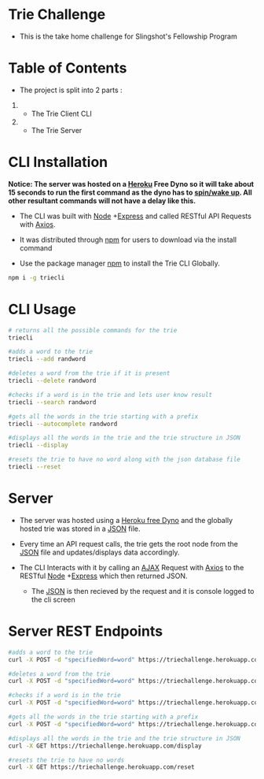 # Trie Challenge

- This is the take home challenge for Slingshot's Fellowship Program

# Table of Contents

- The project is split into 2 parts :

1. - The Trie Client CLI
2. - The Trie Server

# CLI Installation

**Notice: The server was hosted on a [Heroku](https://www.heroku.com) Free Dyno so it will take about 15 seconds to run the first command as the dyno has to [spin/wake up](https://devcenter.heroku.com/articles/free-dyno-hours). All other resultant commands will not have a delay like this.**

- The CLI was built with [Node](http://www.node.com/) +[Express](https://expressjs.com/) and called RESTful API Requests with [Axios](https://www.npmjs.com/package/axios).

- It was distributed through [npm](https://www.npmjs.com/package/triecli) for users to download via the install command

- Use the package manager [npm](https://www.npmjs.com/package/triecli) to install the Trie CLI Globally.

```bash
npm i -g triecli
```

# CLI Usage

```bash
# returns all the possible commands for the trie
triecli

#adds a word to the trie
triecli --add randword

#deletes a word from the trie if it is present
triecli --delete randword

#checks if a word is in the trie and lets user know result
triecli --search randword

#gets all the words in the trie starting with a prefix
triecli --autocomplete randword

#displays all the words in the trie and the trie structure in JSON
triecli --display

#resets the trie to have no word along with the json database file
triecli --reset
```

# Server

- The server was hosted using a [Heroku free Dyno](https://devcenter.heroku.com/articles/free-dyno-hours) and the globally hosted trie was stored in a [JSON](https://www.json.org/) file.

- Every time an API request calls, the trie gets the root node from the [JSON](https://www.json.org/) file and updates/displays data accordingly.

- The CLI Interacts with it by calling an [AJAX](<https://en.wikipedia.org/wiki/Ajax_(programming)>) Request with [Axios](https://www.npmjs.com/package/axios) to the RESTful [Node](http://www.node.com/) +[Express](https://expressjs.com/) which then returned JSON.
  - The [JSON](https://www.json.org/) is then recieved by the request and it is console logged to the cli screen

# Server REST Endpoints

```bash
#adds a word to the trie
curl -X POST -d "specifiedWord=word" https://triechallenge.herokuapp.com/add

#deletes a word from the trie
curl -X POST -d "specifiedWord=word" https://triechallenge.herokuapp.com/delete

#checks if a word is in the trie
curl -X POST -d "specifiedWord=word" https://triechallenge.herokuapp.com/search

#gets all the words in the trie starting with a prefix
curl -X POST -d "specifiedWord=word" https://triechallenge.herokuapp.com/autocomplete

#displays all the words in the trie and the trie structure in JSON
curl -X GET https://triechallenge.herokuapp.com/display

#resets the trie to have no words
curl -X GET https://triechallenge.herokuapp.com/reset
```
